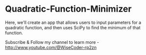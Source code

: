 # Quadratic-Function-Minimizer
Here, we'll create an app that allows users to input parameters for a quadratic function, and then uses SciPy to find the minimum of that function.

Subscribe & Follow my channel to learn more - http://www.youtube.com/@WiseCoder-rp2zn
